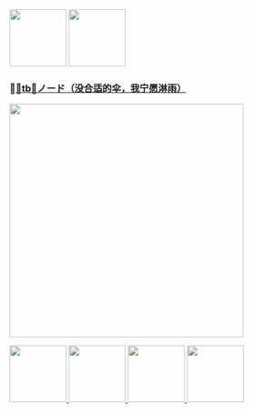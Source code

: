 <img src="https://komarev.com/ghpvc/?username=ttbb1978&color=brightgreen&base=0" width="100" height=""/>
<img src="https://tb.xyz1978.cloudns.ch/img/002.jpg" width="100" height=""/>

### 🚀<a href="https://tb.xyz1978.cloudns.ch">🍀tb🌸ノード（没合适的伞，我宁愿淋雨）</p>

<img src="https://github-readme-stats-ten-gilt.vercel.app/api?username=ttbb1978&count_private=true&show_icons=true&theme=radical&include_all_commits=true" width="411" height=""/>

<img src="http://q2.qlogo.cn/headimg_dl?dst_uin=765931440&spec=640" width="100" height=""/> <img src="http://q2.qlogo.cn/headimg_dl?dst_uin=2409495157&spec=640" width="100" height=""/> <img src="http://q2.qlogo.cn/headimg_dl?dst_uin=1040458166&spec=640" width="100" height=""/>  <img src="http://q2.qlogo.cn/headimg_dl?dst_uin=2358429597&spec=640" width="100" height=""/>
